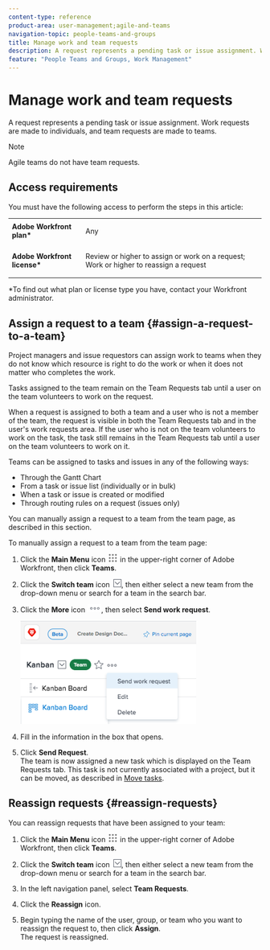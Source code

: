 ```yaml
---
content-type: reference
product-area: user-management;agile-and-teams
navigation-topic: people-teams-and-groups
title: Manage work and team requests
description: A request represents a pending task or issue assignment. Work requests are made to individuals, and team requests are made to teams.
feature: "People Teams and Groups, Work Management"
---
```

# Manage work and team requests

A request represents a pending task or issue assignment. Work requests are made to individuals, and team requests are made to teams.

>[!NOTE]
>
>Agile teams do not have team requests.

## Access requirements

You must have the following access to perform the steps in this article:

<table style="table-layout:auto"> 
 <col> 
 </col> 
 <col> 
 </col> 
 <tbody> 
  <tr> 
   <td role="rowheader"><strong>Adobe Workfront plan*</strong></td> 
   <td> <p>Any</p> </td> 
  </tr> 
  <tr> 
   <td role="rowheader"><strong>Adobe Workfront license*</strong></td> 
   <td> <p>Review or higher to assign or work on a request; Work or higher to reassign a request</p> </td> 
  </tr> 
 </tbody> 
</table>

&#42;To find out what plan or license type you have, contact your Workfront administrator.

## Assign a request to a team {#assign-a-request-to-a-team}

Project managers and issue requestors can assign work to teams when they do not know which resource is right to do the work or when it does not matter who completes the work.

Tasks assigned to the team remain on the Team Requests tab until a user on the team volunteers to work on the request.

When a request is assigned to both a team and a user who is not a member of the team, the request is visible in both the Team Requests tab and in the user's work requests area. If the user who is not on the team volunteers to work on the task, the task still remains in the Team Requests tab until a user on the team volunteers to work on it.

Teams can be assigned to tasks and issues in any of the following ways:

* Through the Gantt Chart
* From a task or issue list (individually or in bulk)
* When a task or issue is created or modified
* Through routing rules on a request (issues only)

You can manually assign a request to a team from the team page, as described in this section.

To manually assign a request to a team from the team page:

1. Click the **Main Menu** icon ![](assets/main-menu-icon.png) in the upper-right corner of Adobe Workfront, then click **Teams**.

1. Click the **Switch team** icon ![Switch team icon](assets/switch-team-icon.png), then either select a new team from the drop-down menu or search for a team in the search bar.

1. Click the **More** icon ![](assets/more-icon.png), then select **Send work request**.

   ![](assets/edit-team-settings-350x205.png)

1. Fill in the information in the box that opens.
1. Click **Send Request**.  
   The team is now assigned a new task which is displayed on the Team Requests tab. This task is not currently associated with a project, but it can be moved, as described in [Move tasks](../../manage-work/tasks/manage-tasks/move-tasks.md).

## Reassign requests {#reassign-requests}

You can reassign requests that have been assigned to your team:

1. Click the **Main Menu** icon ![](assets/main-menu-icon.png) in the upper-right corner of Adobe Workfront, then click **Teams**.
1. Click the **Switch team** icon ![Switch team icon](assets/switch-team-icon.png), then either select a new team from the drop-down menu or search for a team in the search bar.
1. In the left navigation panel, select **Team Requests**.
1. Click the **Reassign**&nbsp;icon.  

1. Begin typing the name of the user, group, or team who you want to reassign the request to, then click **Assign**.  
   The request is reassigned.

